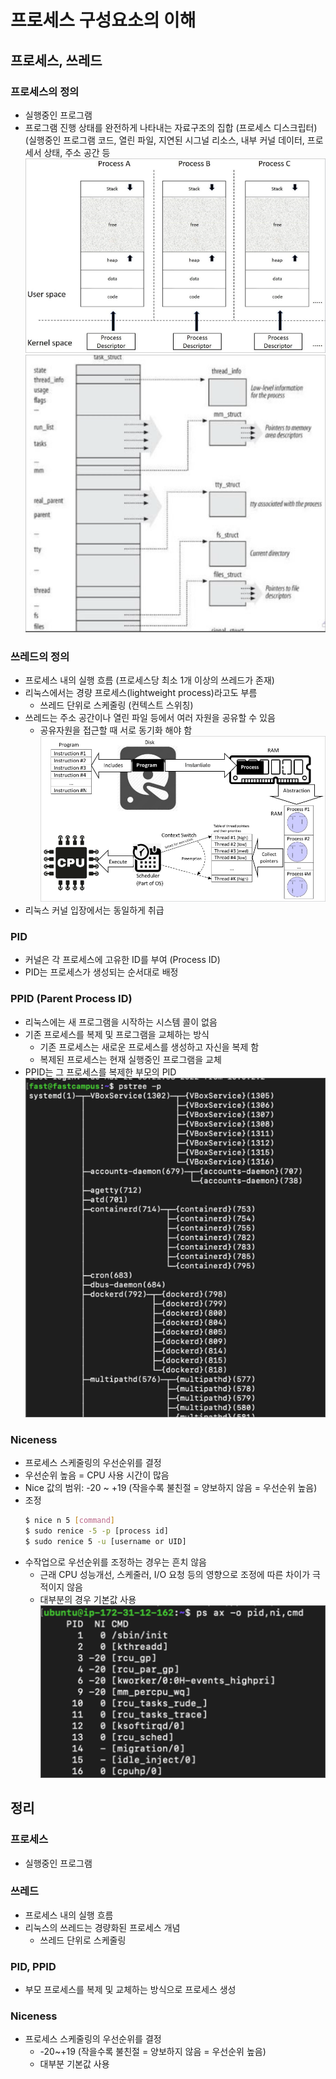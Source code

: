 # 프로세스 구성요소의 이해

## 프로세스, 쓰레드

### 프로세스의 정의

- 실행중인 프로그램
- 프로그램 진행 상태를 완전하게 나타내는 자료구조의 집합 (프로세스 디스크립터)
  (실행중인 프로그램 코드, 열린 파일, 지연된 시그널 리소스, 내부 커널 데이터, 프로세서 상태, 주소 공간 등
  ![images/understanding_process_components/1.png](images/understanding_process_components/1.png)
  ![images/understanding_process_components/2.png](images/understanding_process_components/2.png)

### 쓰레드의 정의

- 프로세스 내의 실행 흐름 (프로세스당 최소 1개 이상의 쓰레드가 존재)
- 리눅스에서는 경량 프로세스(lightweight process)라고도 부름
  - 쓰레드 단위로 스케줄링 (컨텍스트 스위칭)
- 쓰레드는 주소 공간이나 열린 파일 등에서 여러 자원을 공유할 수 있음
  - 공유자원을 접근할 때 서로 동기화 해야 함
    ![images/understanding_process_components/3.png](images/understanding_process_components/3.png)
- 리눅스 커널 입장에서는 동일하게 취급

### PID

- 커널은 각 프로세스에 고유한 ID를 부여 (Process ID)
- PID는 프로세스가 생성되는 순서대로 배정

### PPID (Parent Process ID)

- 리눅스에는 새 프로그램을 시작하는 시스템 콜이 없음
- 기존 프로세스를 복제 및 프로그램을 교체하는 방식
  - 기존 프로세스는 새로운 프로세스를 생성하고 자신을 복제 함
  - 복제된 프로세스는 현재 실행중인 프로그램을 교체
- PPID는 그 프로세스를 복제한 부모의 PID
  ![images/understanding_process_components/4.png](images/understanding_process_components/4.png)

### Niceness

- 프로세스 스케줄링의 우선순위를 결정
- 우선순위 높음 = CPU 사용 시간이 많음
- Nice 값의 범위: -20 ~ +19 (작을수록 불친절 = 양보하지 않음 = 우선순위 높음)
- 조정
  ```bash
  $ nice n 5 [command]
  $ sudo renice -5 -p [process id]
  $ sudo renice 5 -u [username or UID]
  ```
- 수작업으로 우선순위를 조정하는 경우는 흔치 않음
  - 근래 CPU 성능개선, 스케줄러, I/O 요청 등의 영향으로 조정에 따른 차이가 극적이지 않음
  - 대부분의 경우 기본값 사용
    ![images/understanding_process_components/5.png](images/understanding_process_components/5.png)

## 정리

### 프로세스

- 실행중인 프로그램

### 쓰레드

- 프로세스 내의 실행 흐름
- 리눅스의 쓰레드는 경량화된 프로세스 개념
  - 쓰레드 단위로 스케줄링

### PID, PPID

- 부모 프로세스를 복제 및 교체하는 방식으로 프로세스 생성

### Niceness

- 프로세스 스케줄링의 우선순위를 결정
  - -20~+19 (작을수록 불친절 = 양보하지 않음 = 우선순위 높음)
  - 대부분 기본값 사용

